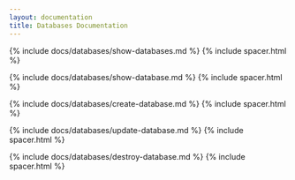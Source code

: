 ```yaml
---
layout: documentation
title: Databases Documentation
---
```


{% include docs/databases/show-databases.md %}
{% include spacer.html %}

{% include docs/databases/show-database.md %}
{% include spacer.html %}

{% include docs/databases/create-database.md %}
{% include spacer.html %}

{% include docs/databases/update-database.md %}
{% include spacer.html %}

{% include docs/databases/destroy-database.md %}
{% include spacer.html %}